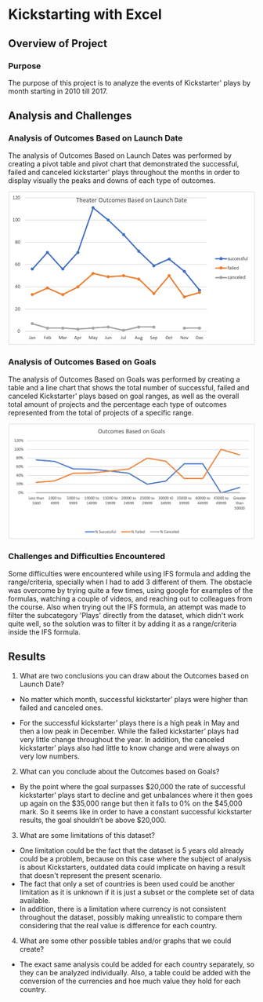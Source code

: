 # Kickstarting with Excel 

## Overview of Project

### Purpose 
The purpose of this project is to analyze the events of Kickstarter' plays by month starting in 2010 till 2017.

## Analysis and Challenges

### Analysis of Outcomes Based on Launch Date

The analysis of Outcomes Based on Launch Dates was performed by creating a pivot table and pivot chart that demonstrated the successful, failed and canceled kickstarter' plays throughout the months in order to display visually the peaks and downs of each type of outcomes.

![Outcomes_based_on_Launch_Date](https://github.com/BiancaTaisePommerening/kickstarter-analysis/blob/main/Theater_Outcomes_vs_Launch.png)


### Analysis of Outcomes Based on Goals

The analysis of Outcomes Based on Goals was performed by creating a table and a line chart that shows the total number of successful, failed and canceled Kickstarter' plays based on goal ranges, as well as the overall total amount of projects and the percentage each type of outcomes represented from the total of projects of a specific range.

![Outcomes_Based_on_Goals](https://github.com/BiancaTaisePommerening/kickstarter-analysis/blob/main/Outcomes_vs_Goals.png)



### Challenges and Difficulties Encountered

Some difficulties were encountered while using IFS formula and adding the range/criteria, specially when I had to add 3 different of them. The obstacle was overcome by trying quite a few times, using google for examples of the formulas, watching a couple of videos, and reaching out to colleagues from the course.
Also when trying out the IFS formula, an attempt was made to filter the subcategory 'Plays' directly from the dataset, which didn't work quite well, so the solution was to filter it by adding it as a range/criteria inside the IFS formula.


## Results

1. What are two conclusions you can draw about the Outcomes based on Launch Date?


  - No matter which month, successful kickstarter’ plays were higher than failed and canceled ones.

  - For the successful kickstarter’ plays there is a high peak in May and then a low peak in December. While the failed kickstarter’ plays had very little change throughout the year. In addition, the canceled kickstarter’ plays also had little to know change and were always on very low numbers. 


2. What can you conclude about the Outcomes based on Goals?

  - By the point where the goal surpasses $20,000 the rate of successful kickstarter’ plays start to decline and get unbalances where it then goes up again on the $35,000 range but then it falls to 0% on the $45,000 mark. 
So it seems like in order to have a constant successful kickstarter results, the goal shouldn’t be above $20,000.


3. What are some limitations of this dataset?

  - One limitation could be the fact that the dataset is 5 years old already could be a problem, because on this case where the subject of analysis is about    Kickstarters, outdated data could implicate on having a result that doesn't represent the present scenario.
  - The fact that only a set of countries is been used could be another limitation as it is unknown if it is just a subset or the complete set of data available.
  - In addition, there is a limitation where currency is not consistent throughout the dataset, possibly making unrealistic to compare them considering that the real value is difference for each country.

4. What are some other possible tables and/or graphs that we could create?

  - The exact same analysis could be added for each country separately, so they can be analyzed individually. 
Also, a table could be added with the conversion of the currencies and hoe much value they hold for each country.

